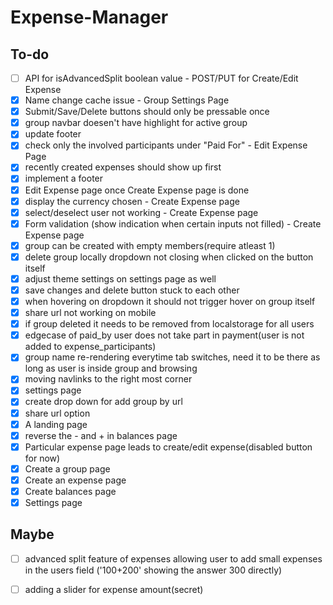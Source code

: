 # Expense-Manager

## To-do
- [ ] API for isAdvancedSplit boolean value - POST/PUT for Create/Edit Expense
- [x] Name change cache issue - Group Settings Page
- [x] Submit/Save/Delete buttons should only be pressable once
- [x] group navbar doesen't have highlight for active group
- [x] update footer
- [x] check only the involved participants under "Paid For" - Edit Expense Page
- [x] recently created expenses should show up first
- [x] implement a footer
- [x] Edit Expense page once Create Expense page is done
- [x] display the currency chosen - Create Expense page
- [x] select/deselect user not working - Create Expense page
- [x] Form validation (show indication when certain inputs not filled) - Create Expense page
- [x] group can be created with empty members(require atleast 1)
- [x] delete group locally dropdown not closing when clicked on the button itself
- [x] adjust theme settings on settings page as well
- [x] save changes and delete button stuck to each other
- [x] when hovering on dropdown it should not trigger hover on group itself
- [x] share url not working on mobile
- [x] if group deleted it needs to be removed from localstorage for all users
- [x] edgecase of paid_by user does not take part in payment(user is not added to   expense_participants) 
- [x] group name re-rendering everytime tab switches, need it to be there as long as user is inside group and browsing 
- [x] moving navlinks to the right most corner
- [x] settings page
- [x] create drop down for add group by url
- [x] share url option 
- [x] A landing page
- [x] reverse the - and + in balances page
- [x] Particular expense page leads to create/edit expense(disabled button for now)
- [x] Create a group page 
- [x] Create an expense page 
- [x] Create balances page
- [x] Settings page

## Maybe

- [ ] advanced split feature of expenses allowing user to add small expenses in the users field ('100+200' showing the answer 300 directly)

- [ ] adding a slider for expense amount(secret)


